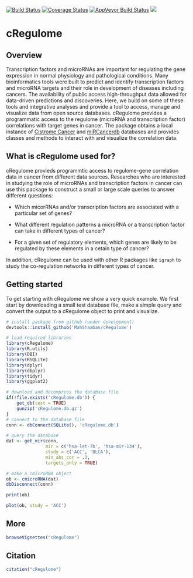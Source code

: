 [![Build Status](https://travis-ci.org/MahShaaban/cRegulome.svg?branch=master)](https://travis-ci.org/MahShaaban/cRegulome)
[![Coverage Status](https://img.shields.io/codecov/c/github/MahShaaban/cRegulome/master.svg)](https://codecov.io/github/MahShaaban/cRegulome?branch=master)
[![AppVeyor Build Status](https://ci.appveyor.com/api/projects/status/github/MahShaaban/cRegulome?branch=master&svg=true)](https://ci.appveyor.com/project/MahShaaban/cRegulome)
[![](https://badges.ropensci.org/149_status.svg)](https://github.com/ropensci/onboarding/issues/149)  

# cRegulome  
## Overview  
Transcription factors and microRNAs are important for regulating the gene
expression in normal physiology and pathological conditions. Many
bioinformatics tools were built to predict and identify transcription
factors and microRNA targets and their role in development of diseases
including cancers. The availability of public access high-throughput data
allowed for data-driven predictions and discoveries.
Here, we build on some of these tools and integrative analyses and provide a
tool to access, manage and visualize data from open source databases.
cRegulome provides a programmatic access to the regulome (microRNA and
transcription factor) correlations with target genes in cancer. The package
obtains a local instance of 
[Cistrome Cancer](http://cistrome.org/CistromeCancer/) and 
[miRCancerdb](https://mahshaaban.shinyapps.io/miRCancerdb/) databases and
provides classes and methods to interact with and visualize the correlation
data.  

## What is cRegulome used for?  
cRegulome provieds programmtic access to regulome-gene correlation data in 
cancer from different data sources. Researches who are interested in studying 
the role of microRNAs and transcription factors in cancer can use this package 
to construct a small or large scale queries to answer different questions:  

+ Which micorRNAs and/or transcription factors are associated with a particular
set of genes?  
    
+ What different regulation patterns a microRNA or a transcription factor can 
take in different types of cancer?  

+ For a given set of regulatory elements, which genes are likely to be 
regulated by these elements in a cetain type of cancer?  

In addition, cRegulome can be used with other R packages like `igraph` to 
study the co-regulation networks in different types of cancer.
    

## Getting started  
To get starting with cRegulome we show a very quick example. We first start
by downloading a small test database file, make a simple query and convert
the output to a cRegulome object to print and visualize.  


```r
# install package from github (under development)
devtools::install_github('MahShaaban/cRegulome')
```
```r
# load required libraries
library(cRegulome)
library(R.utils)
library(DBI)
library(RSQLite)
library(dplyr)
library(dbplyr)
library(tidyr)
library(ggplot2)
```

```r
# download and decompress the database file
if(!file.exists('cRegulome.db')) {
    get_db(test = TRUE)
    gunzip('cRegulome.db.gz')
}
# connect to the database file
conn <- dbConnect(SQLite(), 'cRegulome.db')
```

```r
# query the database
dat <- get_mir(conn,
               mir = c('hsa-let-7b', 'hsa-mir-134'),
               study = c('ACC', 'BLCA'),
               min_abs_cor = .3,
               targets_only = TRUE)

# make a cmicroRNA object               
ob <- cmicroRNA(dat)
dbDisconnect(conn)
```

```r
print(ob)
```

```r
plot(ob, study = 'ACC')
```
## More

```r
browseVignettes("cRegulome")
```

## Citation  

```r
citation("cRegulome")
```
